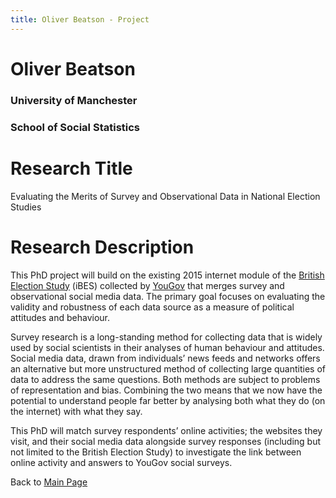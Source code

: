 ```yaml
---
title: Oliver Beatson - Project
---
```


<!---
Above code generates title that appears in the tab when on the specific page
-->

<!---
Comment section for personal biography. Includes links to external websites - within the brackets
-->

# **Oliver Beatson**

### University of Manchester
### School of Social Statistics

# Research Title
Evaluating the Merits of Survey and Observational Data in National Election Studies

# Research Description 
This PhD project will build on the existing 2015 internet module of the [British Election Study](http://britishelectionstudy.com) (iBES) collected by [YouGov](https://yougov.co.uk) that merges survey and observational social media data. The primary goal focuses on evaluating the validity and robustness of each data source as a measure of political attitudes and behaviour.

Survey research is a long-standing method for collecting data that is widely used by social scientists in their analyses of human behaviour and attitudes. Social media data, drawn from individuals’ news feeds and networks offers an alternative but more unstructured method of collecting large quantities of data to address the same questions. Both methods are subject to problems of representation and bias. Combining the two means that we now have the potential to understand people far better by analysing both what they do (on the internet) with what they say.

This PhD will match survey respondents’ online activities; the websites they visit, and their social media data alongside survey responses (including but not limited to the British Election Study) to investigate the link between online activity and answers to YouGov social surveys.

<!---
This link returns user to the main page
-->


Back to [Main Page](https://gyob1908.github.io)